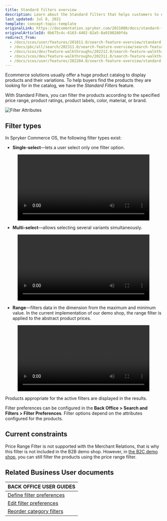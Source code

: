 ```yaml
---
title: Standard filters overview
description: Learn about the Standard filters that helps customers to narrow down products they are looking for in your Spryker Cloud Commerce OS Shop.
last_updated: Jul 8, 2021
template: concept-topic-template
originalLink: https://documentation.spryker.com/2021080/docs/standard-filters-overview
originalArticleId: 0b675c4c-6163-4402-82a5-8a9198260fda
redirect_from:
  - /docs/scos/user/features/201811.0/search-feature-overview/standard-filters-overview.html
  - /docs/pbc/all/search/202311.0/search-feature-overview/search-feature-overview/standard-filters-overview.html
  - /docs/scos/dev/feature-walkthroughs/202212.0/search-feature-walkthrough.html
  - /docs/scos/dev/feature-walkthroughs/202311.0/search-feature-walkthrough.html
  - /docs/scos/user/features/202204.0/search-feature-overview/standard-filters-overview.html
---
```


Ecommerce solutions usually offer a huge product catalog to display products and their variations. To help buyers find the products they are looking for in the catalog, we have the *Standard Filters* feature.

With Standard Filters, you can filter the products according to the specified price range, product ratings, product labels, color, material, or brand.

![Filter Attributes](https://spryker.s3.eu-central-1.amazonaws.com/docs/Features/Search+and+Filter/Standard+Filters/filter-attributes-b2c.png)

## Filter types

In Spryker Commerce OS, the following filter types exist:

* **Single-select**—lets a user select only one filter option.

<figure class="video_container">
    <video width="100%" height="auto" controls>
    <source src="https://spryker.s3.eu-central-1.amazonaws.com/docs/pbc/all/search/base-shop/search-feature-overview/standard-filters-overview.md/single-select-b2c.mp4" type="video/mp4">
  </video>
</figure>

* **Multi-select**—allows selecting several variants simultaneously.

<figure class="video_container">
    <video width="100%" height="auto" controls>
    <source src="https://spryker.s3.eu-central-1.amazonaws.com/docs/pbc/all/search/base-shop/search-feature-overview/standard-filters-overview.md/multi-select-b2c.mp4" type="video/mp4">
  </video>
</figure>

* **Range**—filters data in the dimension from the maximum and minimum value. In the current implementation of our demo shop, the range filter is applied to the abstract product prices.

<figure class="video_container">
    <video width="100%" height="auto" controls>
    <source src="https://spryker.s3.eu-central-1.amazonaws.com/docs/pbc/all/search/base-shop/search-feature-overview/standard-filters-overview.md/range-b2c.mp4" type="video/mp4">
  </video>
</figure>

Products appropriate for the active filters are displayed in the results.

Filter preferences can be configured in the **Back Office&nbsp;<span aria-label="and then">></span> Search and Filters&nbsp;<span aria-label="and then">></span> Filter Preferences**. Filter options depend on the attributes configured for the products.

## Current constraints
Price Range Filter is not supported with the Merchant Relations, that is why this filter is not included in the B2B demo shop. However, in [the B2C demo shop](/docs/about/all/about-spryker.html#demo-shops), you can still filter the products using the price range filter.

## Related Business User documents

|BACK OFFICE USER GUIDES|
|---|
| [Define filter preferences](/docs/pbc/all/search/{{page.version}}/base-shop/manage-in-the-back-office/filter-preferences/define-filter-preferences.html)  |
| [Edit filter preferences](/docs/pbc/all/search/{{page.version}}/base-shop/manage-in-the-back-office/filter-preferences/edit-filter-preferences.html)  |
| [Reorder category filters](/docs/pbc/all/search/{{page.version}}/base-shop/manage-in-the-back-office/filter-preferences/reorder-filter-preferences.html)  |
